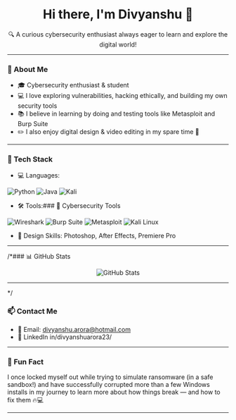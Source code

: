 <h1 align="center">Hi there, I'm Divyanshu 👋</h1>

<p align="center">
  🔍 A curious cybersecurity enthusiast always eager to learn and explore the digital world!
</p>

---

### 🧠 About Me

- 🎓 Cybersecurity enthusiast & student  
- 💻 I love exploring vulnerabilities, hacking ethically, and building my own security tools  
- 📚 I believe in learning by doing and testing tools like Metasploit and Burp Suite  
- ✏️ I also enjoy digital design & video editing in my spare time 🎨

---

### 🔧 Tech Stack

- 💻 Languages:
  
![Python](https://img.shields.io/badge/Python-3776AB?style=for-the-badge&logo=python&logoColor=white)
![Java](https://img.shields.io/badge/Java-ED8B00?style=for-the-badge&logo=java&logoColor=white)
![Kali](https://img.shields.io/badge/Kali_Linux-557C94?style=for-the-badge&logo=kalilinux&logoColor=white)

- 🛠 Tools:### 🧰 Cybersecurity Tools

![Wireshark](https://img.shields.io/badge/Wireshark-005CAB?style=for-the-badge&logo=wireshark&logoColor=white)
![Burp Suite](https://img.shields.io/badge/Burp%20Suite-FF6600?style=for-the-badge&logoColor=white)
![Metasploit](https://img.shields.io/badge/Metasploit-1F1F1F?style=for-the-badge)
![Kali Linux](https://img.shields.io/badge/Kali_Linux-268BEE?style=for-the-badge&logo=kalilinux&logoColor=white)

- 🎨 Design Skills: Photoshop, After Effects, Premiere Pro

---

/*### 📊 GitHub Stats

<p align="center">
  <img src="https://github-readme-stats.vercel.app/api?username=divyanshuarora23&show_icons=true&theme=radical" alt="GitHub Stats" />
</p>

---
*/
### 📫 Contact Me

- 📧 Email: divyanshu.arora@hotmail.com
- 💼 LinkedIn in/divyanshuarora23/

---

### 🔖 Fun Fact

I once locked myself out while trying to simulate ransomware (in a safe sandbox!) and have successfully corrupted more than a few Windows installs in my journey to learn more about how things break — and how to fix them 🔥💻

---
